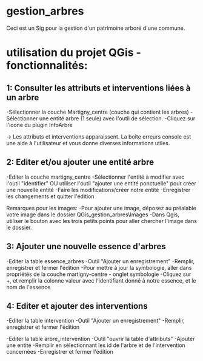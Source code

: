 # gestion_arbres
Ceci est un Sig pour la gestion d'un patrimoine arboré d'une commune.

# utilisation du projet QGis - fonctionnalités:

## 1: Consulter les attributs et interventions liées à un arbre
-Sélectionner la couche Martigny_centre (couche qui contient les arbres)
-Sélectionner une entité arbre (1 seule) avec l'outil de sélection.
-Cliquez sur l'icone du plugin InfoArbre

-> Les attributs et interventions apparaissent. 
La boîte erreurs console est une aide à l'utilisateur et vous donne diverses informations utiles.

## 2: Editer et/ou ajouter une entité arbre
-Editer la couche martigny_centre
-Sélectionner l'entité à modifier avec l'outil "identifier" OU utiliser l'outil "ajouter une entité ponctuelle" pour créer une nouvelle entité
-Faire les modifications/créer notre entité
-Enregistrer les changements et quitter l'édition

Remarques pour les images: 
-Pour ajouter une image, déposez au préalable votre image dans le dossier QGis_gestion_arbres\Images
-Dans Qgis, utiliser le bouton avec les trois petits points pour aller chercher l'image dans le dossier.

## 3: Ajouter une nouvelle essence d'arbres
-Editer la table essence_arbres
-Outil "Ajouter un enregistrement"
-Remplir, enregistrer et fermer l'édition
-Pour mettre à jour la symbologie, aller dans propriétés de la couche martigny-centre - onglet symbologie
-Cliquez sur +, et remplir la colonne valeur avec l'identifiant donné à notre essence, et le nom de l'essence

## 4: Editer et ajouter des interventions
-Editer la table intervention
-Outil "Ajouter un enregistrement"
-Remplir, enregistrer et fermer l'édition

-Editer la table arbre_intervention
-Outil "ouvrir la table d'attributs"
-Ajouter une entité
-Remplir en sélectionnant les id de l'arbre et de l'intervention concernées
-Enregistrer et fermer l'édition


